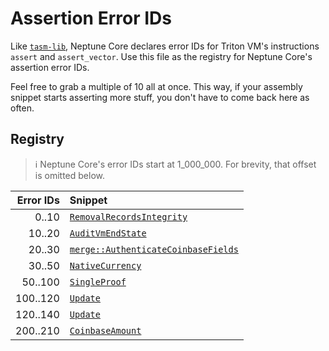 # Assertion Error IDs

Like [`tasm-lib`](https://github.com/TritonVM/tasm-lib/blob/master/tasm-lib/src/assertion_error_ids.md),
Neptune Core declares error IDs for Triton VM's instructions `assert` and `assert_vector`.
Use this file as the registry for Neptune Core's assertion error IDs.

Feel free to grab a multiple of 10 all at once.
This way, if your assembly snippet starts asserting more stuff, you don't have to come back here as
often.

## Registry

> ℹ️ Neptune Core's error IDs start at 1_000_000.
> For brevity, that offset is omitted below.

| Error IDs | Snippet                                                                                                                  |
|----------:|:-------------------------------------------------------------------------------------------------------------------------|
|     0..10 | [`RemovalRecordsIntegrity`](models/blockchain/transaction/validity/removal_records_integrity.rs)                         |
|    10..20 | [`AuditVmEndState`](models/proof_abstractions/tasm/audit_vm_end_state.rs)                                                |
|    20..30 | [`merge::AuthenticateCoinbaseFields`](models/blockchain/transaction/validity/tasm/merge/authenticate_coinbase_fields.rs) |
|    30..50 | [`NativeCurrency`](models/blockchain/type_scripts/native_currency.rs)                                                    |
|   50..100 | [`SingleProof`](models/blockchain/transaction/validity/single_proof.rs)                                                  |
|  100..120 | [`Update`](models/blockchain/transaction/validity/update.rs)                                                             |
|  120..140 | [`Update`](models/blockchain/transaction/validity/update.rs)                                                             |
|  200..210 | [`CoinbaseAmount`](models/blockchain/transaction/validity/tasm/coinbase_amount.rs)                                       |
